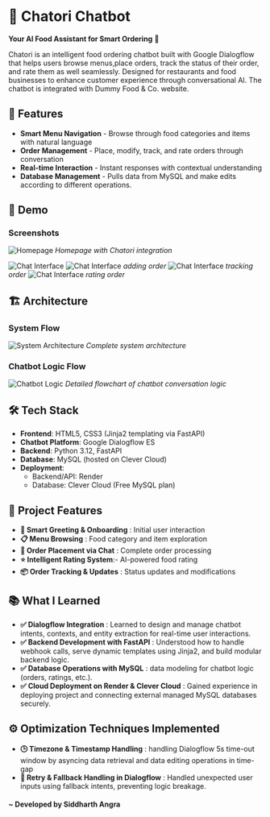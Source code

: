 # 🍕 Chatori Chatbot

**Your AI Food Assistant for Smart Ordering** 🤖

Chatori is an intelligent food ordering chatbot built with Google Dialogflow that helps users browse menus,place orders, track the status of their order, and rate them as well seamlessly. Designed for restaurants and food businesses to enhance customer experience through conversational AI.
The chatbot is integrated with Dummy Food & Co. website.

## 🌟 Features

- **Smart Menu Navigation** - Browse through food categories and items with natural language
- **Order Management** - Place, modify, track, and rate orders through conversation
- **Real-time Interaction** - Instant responses with contextual understanding
- **Database Management** - Pulls data from MySQL and make edits according to different operations.


## 🚀 Demo



### Screenshots
![Homepage](readme_assets/homepage.png)
*Homepage with Chatori integration*

![Chat Interface](readme_assets/interface1.png)
![Chat Interface](readme_assets/interface2.png)
*adding order*
![Chat Interface](readme_assets/interface4.png)
*tracking order*
![Chat Interface](readme_assets/interface3.png)
*rating order*

## 🏗️ Architecture

### System Flow
![System Architecture](readme_assets/systemflow.png)
*Complete system architecture*

### Chatbot Logic Flow
![Chatbot Logic](readme_assets/chatbot-logic.png)
*Detailed flowchart of chatbot conversation logic*

## 🛠️ Tech Stack


- **Frontend**: HTML5, CSS3 (Jinja2 templating via FastAPI)
- **Chatbot Platform**: Google Dialogflow ES
- **Backend**: Python 3.12, FastAPI
- **Database**: MySQL (hosted on Clever Cloud)
- **Deployment**:
  - Backend/API: Render
  - Database: Clever Cloud (Free MySQL plan)



## 💬 Project Features

- **🤖 Smart Greeting & Onboarding** : Initial user interaction
- **📋 Menu Browsing** : Food category and item exploration
- **🛒 Order Placement via Chat** : Complete order processing
- **⭐ Intelligent Rating System**:- AI-powered food rating
- **📦 Order Tracking & Updates** : Status updates and modifications

## 📚 What I Learned
- **✅ Dialogflow Integration** : Learned to design and manage chatbot intents, contexts, and entity extraction for real-time user interactions.
- **✅ Backend Development with FastAPI** : Understood how to handle webhook calls, serve dynamic templates using Jinja2, and build modular backend logic.
- **✅ Database Operations with MySQL** : data modeling for chatbot logic (orders, ratings, etc.).
- **✅ Cloud Deployment on Render & Clever Cloud** : Gained experience in deploying project and connecting external managed MySQL databases securely.

## ⚙️ Optimization Techniques Implemented
- **🕒 Timezone & Timestamp Handling** : handling Dialogflow 5s time-out window by asyncing data retrieval and data editing operations in time-gap
- **📶 Retry & Fallback Handling in Dialogflow** : Handled unexpected user inputs using fallback intents, preventing logic breakage.



#### ~ Developed by Siddharth Angra